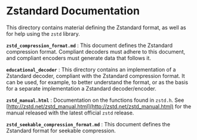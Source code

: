 Zstandard Documentation
=======================

This directory contains material defining the Zstandard format,
as well as for help using the `zstd` library.

__`zstd_compression_format.md`__ : This document defines the Zstandard compression format.
Compliant decoders must adhere to this document,
and compliant encoders must generate data that follows it.

__`educational_decoder`__ : This directory contains an implementation of a Zstandard decoder,
compliant with the Zstandard compression format.
It can be used, for example, to better understand the format,
or as the basis for a separate implementation a Zstandard decoder/encoder.

__`zstd_manual.html`__ : Documentation on the functions found in `zstd.h`.
See [http://zstd.net/zstd_manual.html](http://zstd.net/zstd_manual.html) for
the manual released with the latest official `zstd` release.

__`zstd_seekable_compression_format.md`__ : This document defines the Zstandard
format for seekable compression.

